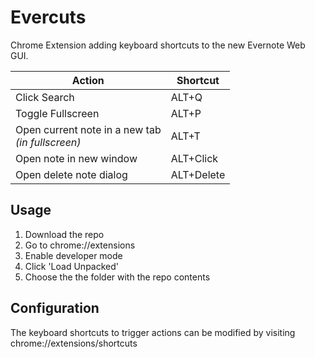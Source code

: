 # Evercuts
Chrome Extension adding keyboard shortcuts to the new Evernote Web GUI.

| Action       |   Shortcut  |
|----------    |-------------|
| Click Search |  ALT+Q      |
| Toggle Fullscreen |  ALT+P |
| Open current note in a new tab <br> _(in fullscreen)_|  ALT+T |
| Open note in new window | ALT+Click |
| Open delete note dialog | ALT+Delete |


## Usage

1. Download the repo
2. Go to chrome://extensions
3. Enable developer mode
4. Click 'Load Unpacked'
5. Choose the the folder with the repo contents

## Configuration

The keyboard shortcuts to trigger actions can be modified by visiting chrome://extensions/shortcuts

